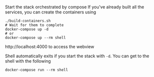 
Start the stack orchestrated by compose
If you've already built all the services, you can create the containers using

```
./build-containers.sh
# Wait for them to complete
docker-compose up -d
# or
docker-compose up --rm shell
```


http://localhost:4000 to access the webview

Shell automatically exits if you start the stack with `-d`. You can get to the shell with the following
```
docker-compose run --rm shell
```

